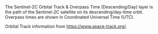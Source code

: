 The Sentinel-2C Orbital Track & Overpass Time (Descending/Day) layer is the path of the Sentinel-2C satellite on its descending/day-time orbit. Overpass times are shown in Coordinated Universal Time (UTC).

Orbital Track information from <https://www.space-track.org/>.
